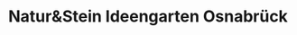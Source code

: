 ---
title: "Natur&Stein Ideengarten Osnabrück"
url: /osnabrueck/naturundstein-ideengarten-osnabrueck/
shop: Baustoffe
---